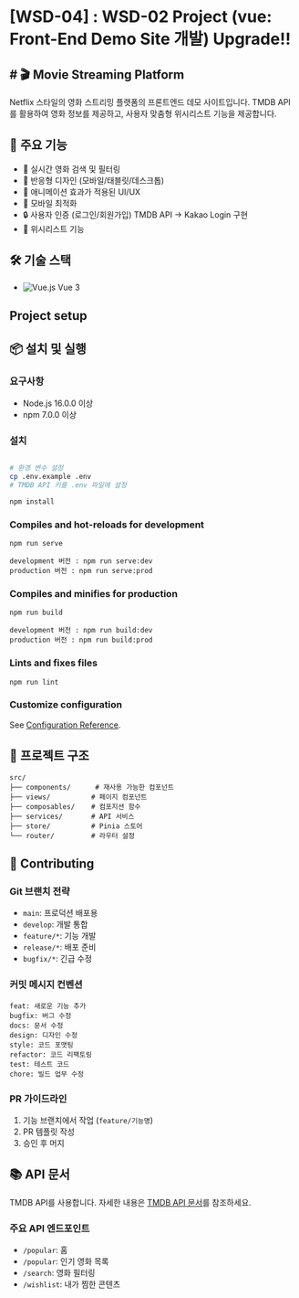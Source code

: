 # [WSD-04] : WSD-02 Project (vue: Front-End Demo Site 개발) Upgrade!!
## # 🎬 Movie Streaming Platform
Netflix 스타일의 영화 스트리밍 플랫폼의 프론트엔드 데모 사이트입니다. TMDB API를 활용하여 영화 정보를 제공하고, 사용자 맞춤형 위시리스트 기능을 제공합니다.

## 🚀 주요 기능
- 🎯 실시간 영화 검색 및 필터링
- 💫 반응형 디자인 (모바일/태블릿/데스크톱)
- 🎨 애니메이션 효과가 적용된 UI/UX
- 📱 모바일 최적화
- 🔒 사용자 인증 (로그인/회원가입) TMDB API -> Kakao Login 구현
- 💝 위시리스트 기능

## 🛠 기술 스택
- ![Vue.js](https://img.shields.io/badge/Vue.js-4FC08D?style=flat-square&logo=vue.js&logoColor=white) Vue 3

## Project setup
## 📦 설치 및 실행

### 요구사항
- Node.js 16.0.0 이상
- npm 7.0.0 이상

### 설치
```bash

# 환경 변수 설정
cp .env.example .env
# TMDB API 키를 .env 파일에 설정
```

```
npm install
```

### Compiles and hot-reloads for development
```
npm run serve

development 버전 : npm run serve:dev
production 버전 : npm run serve:prod

```

### Compiles and minifies for production
```
npm run build

development 버전 : npm run build:dev
production 버전 : npm run build:prod

```

### Lints and fixes files
```
npm run lint
```

### Customize configuration
See [Configuration Reference](https://cli.vuejs.org/config/).


## 📂 프로젝트 구조
```
src/
├── components/      # 재사용 가능한 컴포넌트
├── views/          # 페이지 컴포넌트
├── composables/    # 컴포지션 함수
├── services/       # API 서비스
├── store/          # Pinia 스토어
└── router/         # 라우터 설정
```

## 🤝 Contributing

### Git 브랜치 전략
- `main`: 프로덕션 배포용
- `develop`: 개발 통합
- `feature/*`: 기능 개발
- `release/*`: 배포 준비
- `bugfix/*`: 긴급 수정

### 커밋 메시지 컨벤션
```
feat: 새로운 기능 추가
bugfix: 버그 수정
docs: 문서 수정
design: 디자인 수정
style: 코드 포맷팅
refactor: 코드 리팩토링
test: 테스트 코드
chore: 빌드 업무 수정
```

### PR 가이드라인
1. 기능 브랜치에서 작업 (`feature/기능명`)
2. PR 템플릿 작성
3. 승인 후 머지

## 📚 API 문서

TMDB API를 사용합니다. 자세한 내용은 [TMDB API 문서](https://developers.themoviedb.org/3)를 참조하세요.

### 주요 API 엔드포인트
- `/popular`: 홈
- `/popular`: 인기 영화 목록
- `/search`: 영화 필터링
- `/wishlist`: 내가 찜한 콘텐츠
